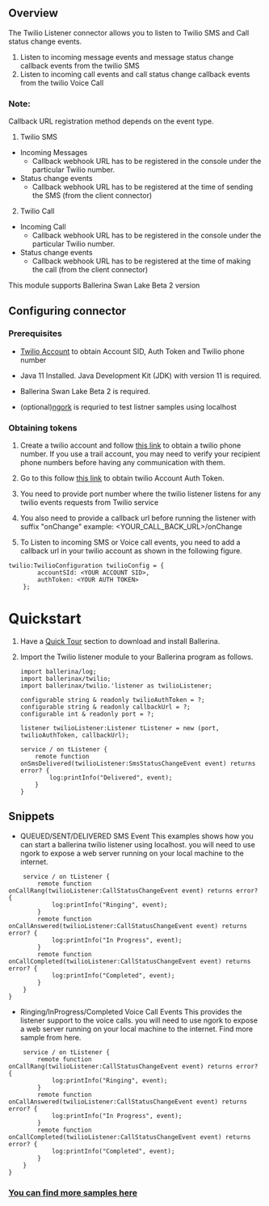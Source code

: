 
## Overview

The Twilio Listener connector allows you to listen to Twilio SMS and Call status change events.
1. Listen to incoming message events and message status change callback events from the twilio SMS
2. Listen to incoming call events and call status change callback events from the twilio Voice Call

### Note:

Callback URL registration method depends on the event type.
1. Twilio SMS
 - Incoming Messages
    - Callback webhook URL has to be registered in the console under the particular Twilio number.
 - Status change events
    - Callback webhook URL has to be registered at the time of sending the SMS (from the client connector)
2. Twilio Call
 - Incoming Call
    - Callback webhook URL has to be registered in the console under the particular Twilio number.
 - Status change events
    - Callback webhook URL has to be registered at the time of making the call (from the client connector)

This module supports Ballerina Swan Lake Beta 2 version

## Configuring connector

### Prerequisites

* [Twilio Account](https://www.twilio.com/) to obtain Account SID, Auth Token and Twilio phone number

* Java 11 Installed. 
Java Development Kit (JDK) with version 11 is required.

* Ballerina Swan Lake Beta 2 is required. 

* (optional)[ngork](https://ngrok.com/) is requried to test listner samples using localhost

### Obtaining tokens

1. Create a twilio account and follow [this link](https://support.twilio.com/hc/en-us/articles/223136107-How-does-Twilio-s-Free-Trial-work-) to obtain a twilio phone number. If you use a trail account, you may need to verify your recipient phone numbers before having any communication with them.

2. Go to this follow [this link](https://support.twilio.com/hc/en-us/articles/223136027-Auth-Tokens-and-How-to-Change-Them) to obtain twilio Account Auth Token. 

3. You need to provide port number where the twilio listener listens for any twilio events requests from Twilio service

4. You also need to provide a callback url before running the listener with suffix "onChange" example: <YOUR_CALL_BACK_URL>/onChange

5. To Listen to incoming SMS or Voice call events, you need to add a callback url in your twilio account as shown in the following figure.

```ballerina
twilio:TwilioConfiguration twilioConfig = {
        accountSId: <YOUR ACCOUNT SID>,
        authToken: <YOUR AUTH TOKEN>
    };
```

# Quickstart

1.  Have a [Quick Tour](https://ballerina.io/learn/getting-started/quick-tour/) section to download and install Ballerina.

2. Import the Twilio listener module to your Ballerina program as follows.

	```ballerina
	import ballerina/log;
    import ballerinax/twilio;
    import ballerinax/twilio.'listener as twilioListener;

    configurable string & readonly twilioAuthToken = ?;
    configurable string & readonly callbackUrl = ?;
    configurable int & readonly port = ?;

    listener twilioListener:Listener tListener = new (port, twilioAuthToken, callbackUrl);

    service / on tListener {
        remote function onSmsDelivered(twilioListener:SmsStatusChangeEvent event) returns error? {
            log:printInfo("Delivered", event);
        }
    }
	```

## Snippets
* QUEUED/SENT/DELIVERED SMS Event
This examples shows how you can start a ballerina twilio listener using localhost. you will need to use ngork to expose a web server running on your local machine to the internet.
```ballerina
    service / on tListener {
        remote function onCallRang(twilioListener:CallStatusChangeEvent event) returns error? {
            log:printInfo("Ringing", event);
        }
        remote function onCallAnswered(twilioListener:CallStatusChangeEvent event) returns error? {
            log:printInfo("In Progress", event);
        }
        remote function onCallCompleted(twilioListener:CallStatusChangeEvent event) returns error? {
            log:printInfo("Completed", event);
        }
    }
}
```
* Ringing/InProgress/Completed Voice Call Events
This provides the listener support to the voice calls. you will need to use ngork to expose a web server running on your local machine to the internet. Find more sample from here.
```ballerina
    service / on tListener {
        remote function onCallRang(twilioListener:CallStatusChangeEvent event) returns error? {
            log:printInfo("Ringing", event);
        }
        remote function onCallAnswered(twilioListener:CallStatusChangeEvent event) returns error? {
            log:printInfo("In Progress", event);
        }
        remote function onCallCompleted(twilioListener:CallStatusChangeEvent event) returns error? {
            log:printInfo("Completed", event);
        }
    }
}
```
### [You can find more samples here](https://github.com/ballerina-platform/module-ballerinax-twilio/tree/master/twilio/samples)
